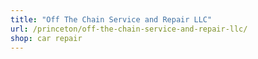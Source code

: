 ```yaml
---
title: "Off The Chain Service and Repair LLC"
url: /princeton/off-the-chain-service-and-repair-llc/
shop: car repair
---
```

